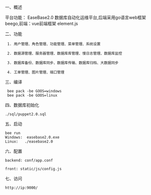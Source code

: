 一、概述  

   平台功能： EaseBase2.0 数据库自动化运维平台,后端采用go语言web框架beego,前端：vue前端框架 element.js

二、功能  
   
     1. 用户管理、角色管理、功能管理、菜单管理、系统设置
       
     2. 数据源管理、服务器管理、数据库库管理、慢日志管理、数据库监控
       
     3. 数据库备份、数据库同步、数据库传输、数据库归档、大数据同步
       
     4. 工单管理、图片管理、端口管理  
       
三、编译

     bee pack -be GOOS=windows
     bee pack -be GOOS=linux
     
四、数据库初始化

    ./sql/puppet2.0.sql


五、启动

    bee run
    Windows:  easebase2.0.exe
    Linux:   ./easebase2.0
        
六、配置 

    backend: conf/app.conf
    
    front: static/js/config.js

七、访问

    http://ip:9000/
